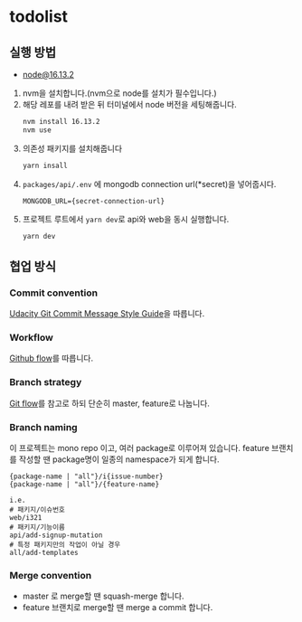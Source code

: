 # todolist

## 실행 방법

- node@16.13.2

1. nvm을 설치합니다.(nvm으로 node를 설치가 필수입니다.)
2. 해당 레포를 내려 받은 뒤 터미널에서 node 버전을 세팅해줍니다.
   ```sh
   nvm install 16.13.2
   nvm use
   ```
3. 의존성 패키지를 설치해줍니다
   ```sh
   yarn insall
   ```
4. `packages/api/.env` 에 mongodb connection url(\*secret)을 넣어줍시다.
   ```
   MONGODB_URL={secret-connection-url}
   ```
5. 프로젝트 루트에서 `yarn dev`로 api와 web을 동시 실행합니다.
   ```sh
   yarn dev
   ```

## 협업 방식

### Commit convention

[Udacity Git Commit Message Style Guide](http://udacity.github.io/git-styleguide/)을 따릅니다.

### Workflow

[Github flow](https://docs.github.com/en/get-started/quickstart/github-flow)를 따릅니다.

### Branch strategy

[Git flow](https://nvie.com/posts/a-successful-git-branching-model/)를 참고로 하되
단순히 master, feature로 나눕니다.

### Branch naming

이 프로젝트는 mono repo 이고, 여러 package로 이루어져 있습니다.
feature 브랜치를 작성할 땐 package명이 일종의 namespace가 되게 합니다.

```
{package-name | "all"}/i{issue-number}
{package-name | "all"}/{feature-name}

i.e.
# 패키지/이슈번호
web/i321
# 패키지/기능이름
api/add-signup-mutation
# 특정 패키지만의 작업이 아닐 경우
all/add-templates
```

### Merge convention

- master 로 merge할 땐 squash-merge 합니다.
- feature 브랜치로 merge할 땐 merge a commit 합니다.
